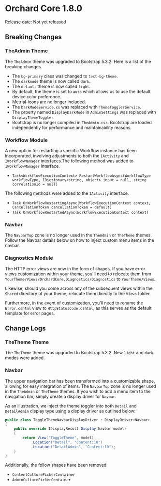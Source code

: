 # Orchard Core 1.8.0

Release date: Not yet released

## Breaking Changes

### TheAdmin Theme

The `TheAdmin` theme was upgraded to Bootstrap 5.3.2. Here is a list of the breaking changes

 - The `bg-primary` class was changed to `text-bg-theme`.
 - The `darkmode` theme is now called `dark`.
 - The `default` theme is now called `light`.
 - By default, the theme is set to `auto` which allows us to use the default device color preference.
 - Metrial-icons are no longer included.
 - The `DarkModeService.cs` was replaced with `ThemeTogglerService`.
 - The prperty named `DisplayDarkMode` in `AdminSettings` was replaced with `DisplayThemeToggler`.
 - Bootstrap is no longer compiled in `TheAdmin.css`. Bootstrap are loaded independently for performance and maintainability reasons.

### Workflow Module

A new option for restarting a specific Workflow instance has been incorporated, involving adjustments to both the `IActivity` and `IWorkflowManager` interfaces.The following method was added to `IWorkflowManager` interface.

 - `Task<WorkflowExecutionContext> RestartWorkflowAsync(WorkflowType workflowType, IDictionary<string, object> input = null, string correlationId = null)`
 
 The following methods were added to the `IActivity` interface.

 - `Task OnWorkflowRestartingAsync(WorkflowExecutionContext context, CancellationToken cancellationToken = default)`
 - `Task OnWorkflowRestartedAsync(WorkflowExecutionContext context)`

 ### Navbar

 The `NavbarTop` zone is no longer used in the `TheAdmin` or `TheTheme` themes. Follow the Navbar details below on how to inject custom menu items in the navbar.

### Diagnostics Module

The HTTP error views are now in the form of shapes. If you have error views customization within your theme, you'll need to relocate them from `YourTheme/Views/OrchardCore.Diagnostics/Diagnostics` to `YourTheme/Views`. 

Likewise, should you come across any of the subsequent views within the `Shared` directory of your theme, relocate them directly to the `Views` folder.

Furthermore, in the event of customization, you'll need to rename the `Error.cshtml` view to `HttpStatusCode.cshtml`, as this serves as the default template for error pages.

## Change Logs

### TheTheme Theme

The `TheTheme` theme was upgraded to Bootstrap 5.3.2. New `light` and `dark` modes were added.

### Navbar

The upper navigation bar has been transformed into a customizable shape, allowing for easy integration of items. The `NavbarTop` zone is no longer used in the `TheAdmin` or `TheTheme` themes. If you wish to add a menu item to the navigation bar, simply create a display driver for `Navbar`. 

As an illustration, we inject the theme toggler into both `Detail` and `DetailAdmin` display type using a display driver as outlined below:

```csharp
public class ToggleThemeNavbarDisplayDriver : DisplayDriver<Navbar>
{
    public override IDisplayResult Display(Navbar model)
    {
        return View("ToggleTheme", model)
            .Location("Detail", "Content:10")
            .Location("DetailAdmin", "Content:10");
    }
}
```

 Additionally, the follow shapes have been removed
 - `ContentCulturePickerContainer`
 - `AdminCulturePickerContainer`
